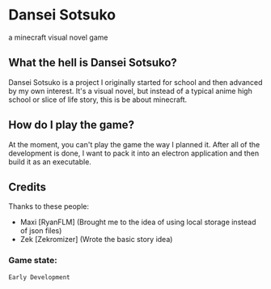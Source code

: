 # Dansei Sotsuko
a minecraft visual novel game

## What the hell is Dansei Sotsuko?
Dansei Sotsuko is a project I originally started for school and then
advanced by my own interest. It's a visual novel, but instead of
a typical anime high school or slice of life story,
this is be about minecraft. 

## How do I play the game?
At the moment, you can't play the game the way I planned it. 
After all of the development is done, I want to pack it into an electron application and then
build it as an executable.

## Credits
Thanks to these people:

- Maxi [RyanFLM] (Brought me to the idea of using local storage instead of json files)
- Zek [Zekromizer] (Wrote the basic story idea)

### Game state:
`Early Development`
